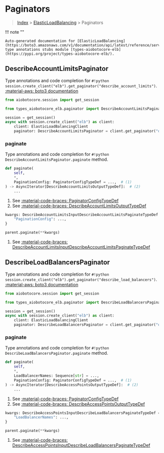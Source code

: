 # Paginators

> [Index](../README.md) > [ElasticLoadBalancing](./README.md) > Paginators

!!! note ""

    Auto-generated documentation for [ElasticLoadBalancing](https://boto3.amazonaws.com/v1/documentation/api/latest/reference/services/elb.html#ElasticLoadBalancing)
    type annotations stubs module [types-aiobotocore-elb](https://pypi.org/project/types-aiobotocore-elb/).

## DescribeAccountLimitsPaginator

Type annotations and code completion for `#!python session.create_client("elb").get_paginator("describe_account_limits")`.
[:material-aws: boto3 documentation](https://boto3.amazonaws.com/v1/documentation/api/latest/reference/services/elb.html#ElasticLoadBalancing.Paginator.DescribeAccountLimits)

```python title="Usage example"
from aiobotocore.session import get_session

from types_aiobotocore_elb.paginator import DescribeAccountLimitsPaginator

session = get_session()
async with session.create_client("elb") as client:
    client: ElasticLoadBalancingClient
    paginator: DescribeAccountLimitsPaginator = client.get_paginator("describe_account_limits")
```


### paginate

Type annotations and code completion for `#!python DescribeAccountLimitsPaginator.paginate` method.

```python title="Method definition"
def paginate(
    self,
    *,
    PaginationConfig: PaginatorConfigTypeDef = ...,  # (1)
) -> AsyncIterator[DescribeAccountLimitsOutputTypeDef]:  # (2)
    ...
```

1. See [:material-code-braces: PaginatorConfigTypeDef](./type_defs.md#paginatorconfigtypedef) 
2. See [:material-code-braces: DescribeAccountLimitsOutputTypeDef](./type_defs.md#describeaccountlimitsoutputtypedef) 


```python title="Usage example with kwargs"
kwargs: DescribeAccountLimitsInputDescribeAccountLimitsPaginateTypeDef = {  # (1)
    "PaginationConfig": ...,
}

parent.paginate(**kwargs)
```

1. See [:material-code-braces: DescribeAccountLimitsInputDescribeAccountLimitsPaginateTypeDef](./type_defs.md#describeaccountlimitsinputdescribeaccountlimitspaginatetypedef) 
## DescribeLoadBalancersPaginator

Type annotations and code completion for `#!python session.create_client("elb").get_paginator("describe_load_balancers")`.
[:material-aws: boto3 documentation](https://boto3.amazonaws.com/v1/documentation/api/latest/reference/services/elb.html#ElasticLoadBalancing.Paginator.DescribeLoadBalancers)

```python title="Usage example"
from aiobotocore.session import get_session

from types_aiobotocore_elb.paginator import DescribeLoadBalancersPaginator

session = get_session()
async with session.create_client("elb") as client:
    client: ElasticLoadBalancingClient
    paginator: DescribeLoadBalancersPaginator = client.get_paginator("describe_load_balancers")
```


### paginate

Type annotations and code completion for `#!python DescribeLoadBalancersPaginator.paginate` method.

```python title="Method definition"
def paginate(
    self,
    *,
    LoadBalancerNames: Sequence[str] = ...,
    PaginationConfig: PaginatorConfigTypeDef = ...,  # (1)
) -> AsyncIterator[DescribeAccessPointsOutputTypeDef]:  # (2)
    ...
```

1. See [:material-code-braces: PaginatorConfigTypeDef](./type_defs.md#paginatorconfigtypedef) 
2. See [:material-code-braces: DescribeAccessPointsOutputTypeDef](./type_defs.md#describeaccesspointsoutputtypedef) 


```python title="Usage example with kwargs"
kwargs: DescribeAccessPointsInputDescribeLoadBalancersPaginateTypeDef = {  # (1)
    "LoadBalancerNames": ...,
}

parent.paginate(**kwargs)
```

1. See [:material-code-braces: DescribeAccessPointsInputDescribeLoadBalancersPaginateTypeDef](./type_defs.md#describeaccesspointsinputdescribeloadbalancerspaginatetypedef) 
